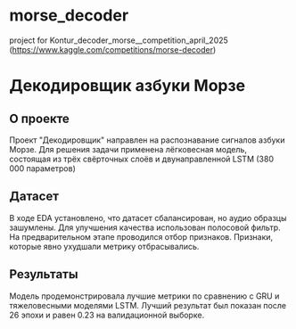 # morse_decoder
project for Kontur_decoder_morse__competition_april_2025 (https://www.kaggle.com/competitions/morse-decoder)
# Декодировщик азбуки Морзе

## О проекте
Проект "Декодировщик" направлен на распознавание сигналов азбуки Морзе. Для решения задачи применена лёгковесная модель, состоящая из трёх свёрточных слоёв и двунаправленной LSTM (380 000 параметров)

## Датасет
В ходе EDA установлено, что датасет сбалансирован, но аудио образцы зашумлены. Для улучшения качества использован полосовой фильтр. На предварительном этапе проводился отбор признаков. Признаки, которые явно ухудшали метрику отбрасывались. 

## Результаты
Модель продемонстрировала лучшие метрики по сравнению с GRU и тяжеловесными моделями LSTM. Лучший результат был показан после 26 эпохи и равен 0.23 на валидационной выборке.

